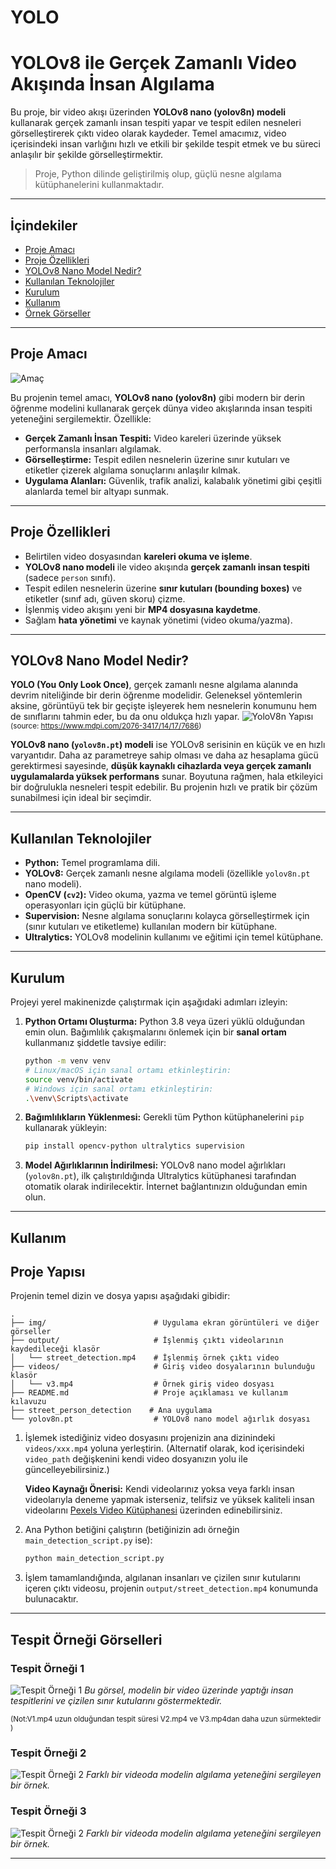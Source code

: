 # YOLO


# YOLOv8 ile Gerçek Zamanlı Video Akışında İnsan Algılama

Bu proje, bir video akışı üzerinden **YOLOv8 nano (yolov8n) modeli** kullanarak gerçek zamanlı insan tespiti yapar ve tespit edilen nesneleri görselleştirerek çıktı video olarak kaydeder. Temel amacımız, video içerisindeki insan varlığını hızlı ve etkili bir şekilde tespit etmek ve bu süreci anlaşılır bir şekilde görselleştirmektir.

> Proje, Python dilinde geliştirilmiş olup, güçlü nesne algılama kütüphanelerini kullanmaktadır.

---

##  İçindekiler
-   [ Proje Amacı](#proje-amacı)
-   [Proje Özellikleri](#proje-özellikleri)
-   [ YOLOv8 Nano Model Nedir?](#yolov8-nano-model-nedir)
-   [ Kullanılan Teknolojiler](#kullanılan-teknolojiler)
-   [ Kurulum](#kurulum)
-   [ Kullanım](#kullanım)
-   [ Örnek Görseller](#tespit-örneği-görselleri)

---
## Proje Amacı
![Amaç](img/amac.png)

Bu projenin temel amacı, **YOLOv8 nano (yolov8n)** gibi modern bir derin öğrenme modelini kullanarak gerçek dünya video akışlarında insan tespiti yeteneğini sergilemektir. Özellikle:

* **Gerçek Zamanlı İnsan Tespiti:** Video kareleri üzerinde yüksek performansla insanları algılamak.
* **Görselleştirme:** Tespit edilen nesnelerin üzerine sınır kutuları ve etiketler çizerek algılama sonuçlarını anlaşılır kılmak.
* **Uygulama Alanları:** Güvenlik, trafik analizi, kalabalık yönetimi gibi çeşitli alanlarda temel bir altyapı sunmak.

---

## Proje Özellikleri

-   Belirtilen video dosyasından **kareleri okuma ve işleme**.
-   **YOLOv8 nano modeli** ile video akışında **gerçek zamanlı insan tespiti** (sadece `person` sınıfı).
-   Tespit edilen nesnelerin üzerine **sınır kutuları (bounding boxes)** ve etiketler (sınıf adı, güven skoru) çizme.
-   İşlenmiş video akışını yeni bir **MP4 dosyasına kaydetme**.
-   Sağlam **hata yönetimi** ve kaynak yönetimi (video okuma/yazma).

---

## YOLOv8 Nano Model Nedir?

**YOLO (You Only Look Once)**, gerçek zamanlı nesne algılama alanında devrim niteliğinde bir derin öğrenme modelidir. Geleneksel yöntemlerin aksine, görüntüyü tek bir geçişte işleyerek hem nesnelerin konumunu hem de sınıflarını tahmin eder, bu da onu oldukça hızlı yapar.
![YoloV8n Yapısı](img/yolov8n.png)
<small>(source: https://www.mdpi.com/2076-3417/14/17/7686)</small>

**YOLOv8 nano (`yolov8n.pt`) modeli** ise YOLOv8 serisinin en küçük ve en hızlı varyantıdır. Daha az parametreye sahip olması ve daha az hesaplama gücü gerektirmesi sayesinde, **düşük kaynaklı cihazlarda veya gerçek zamanlı uygulamalarda yüksek performans** sunar. Boyutuna rağmen, hala etkileyici bir doğrulukla nesneleri tespit edebilir. Bu projenin hızlı ve pratik bir çözüm sunabilmesi için ideal bir seçimdir.

---

## Kullanılan Teknolojiler

-   **Python:** Temel programlama dili.
-   **YOLOv8:** Gerçek zamanlı nesne algılama modeli (özellikle `yolov8n.pt` nano modeli).
-   **OpenCV (`cv2`):** Video okuma, yazma ve temel görüntü işleme operasyonları için güçlü bir kütüphane.
-   **Supervision:** Nesne algılama sonuçlarını kolayca görselleştirmek için (sınır kutuları ve etiketleme) kullanılan modern bir kütüphane.
-   **Ultralytics:** YOLOv8 modelinin kullanımı ve eğitimi için temel kütüphane.

---

## Kurulum

Projeyi yerel makinenizde çalıştırmak için aşağıdaki adımları izleyin:

1.  **Python Ortamı Oluşturma:** Python 3.8 veya üzeri yüklü olduğundan emin olun. Bağımlılık çakışmalarını önlemek için bir **sanal ortam** kullanmanız şiddetle tavsiye edilir:

    ```bash
    python -m venv venv
    # Linux/macOS için sanal ortamı etkinleştirin:
    source venv/bin/activate
    # Windows için sanal ortamı etkinleştirin:
    .\venv\Scripts\activate
    ```

2.  **Bağımlılıkların Yüklenmesi:** Gerekli tüm Python kütüphanelerini `pip` kullanarak yükleyin:

    ```bash
    pip install opencv-python ultralytics supervision
    ```

3.  **Model Ağırlıklarının İndirilmesi:** YOLOv8 nano model ağırlıkları (`yolov8n.pt`), ilk çalıştırıldığında Ultralytics kütüphanesi tarafından otomatik olarak indirilecektir. İnternet bağlantınızın olduğundan emin olun.

---

## Kullanım

## Proje Yapısı

Projenin temel dizin ve dosya yapısı aşağıdaki gibidir:

    
    .
    ├── img/                        # Uygulama ekran görüntüleri ve diğer görseller 
    ├── output/                     # İşlenmiş çıktı videolarının kaydedileceği klasör
    │   └── street_detection.mp4    # İşlenmiş örnek çıktı video
    ├── videos/                     # Giriş video dosyalarının bulunduğu klasör
    │   └── v3.mp4                  # Örnek giriş video dosyası
    ├── README.md                   # Proje açıklaması ve kullanım kılavuzu
    ├── street_person_detection    # Ana uygulama
    └── yolov8n.pt                  # YOLOv8 nano model ağırlık dosyası

    

1.  İşlemek istediğiniz video dosyasını projenizin ana dizinindeki `videos/xxx.mp4` yoluna yerleştirin. (Alternatif olarak, kod içerisindeki `video_path` değişkenini kendi video dosyanızın yolu ile güncelleyebilirsiniz.)

    **Video Kaynağı Önerisi:** Kendi videolarınız yoksa veya farklı insan videolarıyla deneme yapmak isterseniz, telifsiz ve yüksek kaliteli insan videolarını [Pexels Video Kütüphanesi](https://www.pexels.com/search/videos/human/) üzerinden edinebilirsiniz.
2.  Ana Python betiğini çalıştırın (betiğinizin adı örneğin `main_detection_script.py` ise):

    ```bash
    python main_detection_script.py
    ```

3.  İşlem tamamlandığında, algılanan insanları ve çizilen sınır kutularını içeren çıktı videosu, projenin `output/street_detection.mp4` konumunda bulunacaktır.

---
## Tespit Örneği Görselleri

### Tespit Örneği 1
![Tespit Örneği 1](img/v1.png)
*Bu görsel, modelin bir video üzerinde yaptığı insan tespitlerini ve çizilen sınır kutularını göstermektedir.*

<small>(Not:V1.mp4 uzun olduğundan tespit süresi V2.mp4 ve V3.mp4dan daha uzun sürmektedir )</small>


### Tespit Örneği 2
![Tespit Örneği 2](img/v2.png)
*Farklı bir videoda modelin algılama yeteneğini sergileyen bir örnek.*

### Tespit Örneği 3
![Tespit Örneği 2](img/v3.png)
*Farklı bir videoda modelin algılama yeteneğini sergileyen bir örnek.*

---